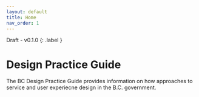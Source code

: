 ```yaml
---
layout: default
title: Home
nav_order: 1
---
```


Draft - v0.1.0
{: .label }
# Design Practice Guide

The BC Design Practice Guide provides information on how approaches to service and user experiecne design in the B.C. government.

